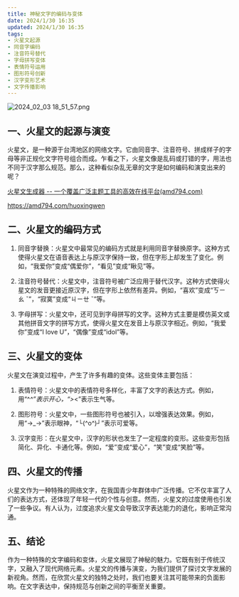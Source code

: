 ```yaml
---
title: 神秘文字的编码与变体
date: 2024/1/30 16:35
updated: 2024/1/30 16:35
tags:
- 火星文起源
- 同音字编码
- 注音符号替代
- 字母拼写变体
- 表情符号运用
- 图形符号创新
- 汉字变形艺术
- 文字传播影响
---
```


<img src="https://static.amd794.com/blog/images/2024_02_03 18_51_57.png@blog" title="2024_02_03 18_51_57.png" alt="2024_02_03 18_51_57.png"/>

## 一、火星文的起源与演变

火星文，是一种源于台湾地区的网络文字。它由同音字、注音符号、拼成样子的字母等非正规化文字符号组合而成。乍看之下，火星文像是乱码或打错的字，用法也不同于汉字那么规范。那么，这种看似杂乱无章的文字是如何编码和演变出来的呢？

[火星文生成器 -- 一个覆盖广泛主题工具的高效在线平台(amd794.com)](https://amd794.com/huoxingwen)

https://amd794.com/huoxingwen

## 二、火星文的编码方式

1. 同音字替换：火星文中最常见的编码方式就是利用同音字替换原字。这种方式使得火星文在语音表达上与原汉字保持一致，但在字形上却发生了变化。例如，“我爱你”变成“偶爱你”，“看见”变成“瞅见”等。

2. 注音符号替代：火星文中，注音符号被广泛应用于替代汉字。这种方式使得火星文的发音更接近原汉字，但在字形上依然有差异。例如，“喜欢”变成“ㄎㄧㄠ ˇ”，“寂寞”变成“ㄐㄧㄝ ˇ”等。

3. 字母拼写：火星文中，还可见到字母拼写的文字。这种方式主要是模仿英文或其他拼音文字的拼写方式，使得火星文在发音上与原汉字相近。例如，“我爱你”变成“I love U”，“偶像”变成“idol”等。

## 三、火星文的变体

火星文在演变过程中，产生了许多有趣的变体。这些变体主要包括：

1. 表情符号：火星文中的表情符号多样化，丰富了文字的表达方式。例如，用“^_^”表示开心，“>_<”表示生气等。

2. 图形符号：火星文中，一些图形符号也被引入，以增强表达效果。例如，用“→_→”表示眼神，“└(^o^)┘”表示可爱等。

3. 汉字变形：在火星文中，汉字的形状也发生了一定程度的变形。这些变形包括简化、异化、卡通化等。例如，“爱”变成“爱心”，“笑”变成“笑脸”等。

## 四、火星文的传播

火星文作为一种特殊的网络文字，在我国青少年群体中广泛传播。它不仅丰富了人们的表达方式，还体现了年轻一代的个性与创意。然而，火星文的过度使用也引发了一些争议。有人认为，过度追求火星文会导致汉字表达能力的退化，影响正常沟通。

## 五、结论

作为一种特殊的文字编码和变体，火星文展现了神秘的魅力。它既有别于传统汉字，又融入了现代网络元素。火星文的传播与演变，为我们提供了探讨文字发展的新视角。然而，在欣赏火星文的独特之处时，我们也要关注其可能带来的负面影响。在文字表达中，保持规范与创新之间的平衡至关重要。
